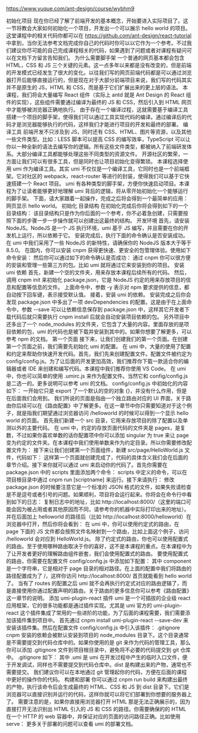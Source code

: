 https://www.yuque.com/ant-design/course/wybhm9



初始化项目
现在你已经了解了前端开发的基本概念，开始要进入实际项目了。这一节将教会大家如何初始化一个项目，开发出一个可以展示 hello world 的项目。
这堂课程中的相关代码你都可以在 https://github.com/ant-design/react-tutorial 中拿到，当你无法参考文档完成你自己的代码时你可以以它作为一个参考。不过我们建议你尽可能的自己完成课程相关的代码，如果遇到了问题或者对课程有疑问可以在文档下方留言告知我们。
为什么需要脚手架
一个普通的网页基本都会包含 HTML，CSS 和 JS 三个关键的元素。这一点多年以来都是没有改变的，但是前端的开发模式已经发生了很大的变化。以往我们写的网页前端代码都是可以通过浏览器打开后能够直接运行的，但是现在对于大部分前端项目来说，我们写的代码其实并不是原生的 JS，HTML 和 CSS，而是基于它们扩展出来的更上层的语法。
本课程，我们将会大量编写 React 组件（实际上 antd 就是 Ant Design 的 React 组件的实现），这些组件需要通过编译为最终的 JS 和 CSS，然后引入到 HTML 网页中才能够被浏览器正确地执行。
由于存在一个编译过程，这就需要基于编译工具搭建一个项目的脚手架，使得我们可以通过工具实现代码的编译。通过编译后的代码才是浏览器能够执行的代码，这样我们才能进行项目的开发和最终的部署。
编译工具
前端开发不只涉及到 JS，同时还有 CSS、HTML、图片等资源，以及其他一些文件类型。比如：LESS 脚本可以提高 CSS 的编写效率，TypeScript 可以让你以一种全新的语法去编写你的逻辑。所有这些文件类型，都被纳入了前端研发体系。大部分编译工具都能够处理这些不同类型的资源文件。
开源社区的繁荣，一方面让我们可以有很多工具，但是同时也让项目初始化变得繁琐。
本课程选择使用 umi 作为编译工具。其实 umi 不仅仅是一个编译工具，它同时也是一个前端框架。它对社区的 webpack，react-router 等进行的封装，使得我们可以基于它快速搭建一个 React 项目。
umi 有各种类型的脚手架，方便你快速启动项目。本课程为了让读者能够更好地理解 umi 背后的逻辑，将从零开始初始化一个能够运行的脚手架。
下面，请大家跟着一起操作，完成之后将会得到一个最简单的应用：网页显示 hello world。
初始化
目录结构
在初始化完成后你将会得到如下的一个目录结构：
该目录结构只是作为你后面的一个参考，你不必着急创建，只需要按照下面的步骤一步一步操作就可以创建出这最终的结构。
开发环境
首先，请安装 NodeJS。NodeJS 是一个 JS 执行环境，umi 基于 JS 编写，并且需要在你的开发机上运行，所以依赖于它。
安装完成后，执行下面的命令确认是否安装成功。
在 umi 中我们采用了一些 NodeJS 的新特性，请确保你的 NodeJS 版本大于等于 8.5.0。
在国内，你可以安装 cnpm 获得更快速、更安全的包管理体验。使用如下命令安装：
然后你可以通过如下的命令确认是否成功：
通过 cnpm 你可以很方便的安装和管理一些第三方的包。比如 umi 就将通过它来安装到你的项目。
安装 umi 依赖
首先，新建一个空的文件夹，用来存放本课程后续所有的代码。
然后，调用 cnpm init 来初始化 package.json，它是 NodeJS 约定的用来存放项目的信息和配置等信息的文件。
上面命令中，参数 -y 表示对 npm 要求提供的信息，都自动按下回车键，表示接受默认值。
接着，安装 umi 的依赖。
安装完成之后你会发现 package.json 中多出了一项 devDependencies 的配置。这是由于在上面命令中，参数 --save 可以让依赖信息保存到 package.json 中，这样其它开发者下载代码后就只需要执行 cnpm install 后就会自动安装项目依赖的包。
另外项目中还多出了一个 node_modules 的文件夹，它包含了大量的内容。里面存放的是项目依赖的包，umi 的代码也是被下载并安装到其中的。如果你想要了解更多，可以参考 npm 的文档。
第一个页面
接下来，让我们创建我们的第一个页面。在创建第一个页面之前，我们需要先初始化 umi 的配置。
在 umi 中，大量的使用了配置和约定来帮助你快速开发代码。首先，我们先来创建配置文件。配置文件被约定为 config/config.js。为了让后面的开发更加高效，我们推荐你下载一款适合你的编辑器或者 IDE 来创建和编写代码。本课程中我们推荐你使用 VS Code。
在 umi 中，你也可以简单的使用 .umirc.js 来作为配置文件。当然它和 config/config.js 是二选一的。更多说明可以参考 umi 的文档。
config/config.js 中初始化的内容如下：
一开始它只是 export 了一个默认的空的对象 {}，并没有什么作用，但是在后面我们会用到。
我们所说的页面是指由一个独立路由对应的 UI 界面，关于路由你后续可以在《路由配置》中了解更多。在这一章节中你只需要知道对于这个例子，就是指我们期望通过浏览器访问 /helloworld 的时候可以得到一个显示 hello world 的页面。
首先我们新建一个 src 目录，它用来存放项目的除了配置以及单测以外的主要代码。
在 umi 中，约定的存放页面代码的文件夹是 pages，是复数，不过如果你喜欢单数的话你配置项中你可以添加 singular 为 true 来让 page 变为约定的文件夹。在本课程中我们使用单数来作为约定目录。所以你需要修改配置文件为：
接下来让我们创建第一个页面组件，新建 src/page/HelloWorld.js 文件，代码如下：
这样第一个页面就创建完成了，代码的具体含义我们会在后面的章节介绍。接下来你就可以通过 umi 来启动你的代码了。首先你需要在 package.json 中的 scripts 里面添加两个命令：
scripts 中定义的命令，可以在项目根目录中通过 cnpm run [scriptname] 来运行。接下来请执行：
修改 package.json 的时候要注意它是一个标准的 JSON 格式的文件，如果失败请检查是不是逗号或者引号的问题。如果顺利，项目将会运行起来。你将会在命令行中看到如下的日志：
复制日志中的地址，比如 http://localhost:8000/（这里的端口可能会因为被占用或者其他原因而不同，请参考你的机器中实际打印出来的地址）。并在后面加上 helloworld 的路径后（比如 http://localhost:8000/helloworld）在浏览器中打开，然后你将会看到：
在 umi 中，你可以使用约定式的路由，在 page 下面的 JS 文件都会按照文件名映射到一个路由，比如上面这个例子，访问 /helloworld 会对应到 HelloWorld.js。
除了约定式的路由，你也可以使用配置式的路由。至于使用哪种路由取决于你的喜好，这不是本课程的重点。在本课程中为了让开发者更好的理解路由组件嵌套，我们会使用配置式的路由。
要使用配置式的路由，你需要在配置文件 config/config.js 中添加如下配置：
其中 component 是一个字符串，它是相对于 page 目录的相对路径。在上面的配置中我们将路由的路径配置成为了 /，这样你访问 http://localhost:8000/ 首页就能看到 hello world 了。
当有了 routes 的配置之后 umi 就不会再执行约定式对应的路由逻辑了，而是直接使用你通过配置声明的路由。关于路由的更多信息你可以参考《路由配置》这一章节的说明。
添加 umi-plugin-react 插件
umi 是一个可插拔的企业级 react 应用框架，它的很多功能都是通过插件实现。尤其是 umi 官方的 umi-plugin-react 这个插件集成了常用的一些进阶的功能，为了后面的课程需要，我们需要添加该插件集到项目中。
首先通过 cnpm install umi-plugin-react --save-dev 来安装该插件集。然后在配置文件 config/config.js 中引入该插件：
.gitignore
cnpm 安装的依赖会被默认安装到项目的 node_modules 目录下。这个目录通常是不需要提交到代码仓库中的。如果你使用的是 git 来作为代码的管理工具，那么你可以添加 .gitignore 文件到项目根目录中，避免将不必要的代码提交到 git 仓库中。
.gitignore 如下：
其中 .umi 是 umi 在开发过程中产生的临时入口文件，便于开发调试，同样也不需要提交到代码仓库中。dist 是构建出来的产物，通常也不需要提交。
我们建议你可以在本地通过 git 管理起你的代码，方便在后面的课程中更好的操作你的代码。
构建和部署
你可以通过 cnpm run build 来构建出最终的产物，执行该命令后会生成最终的 HTML、CSS 和 JS 到 dist 目录下。它们是浏览器可以直接识别并运行的代码，这样你就可以将它们部署到你想要的服务器上了。
需要注意的是，如果你直接用浏览器打开 HTML 那是无法正确展示的，因为直接打开无法识别出 HTML 引入的 JS 和 CSS 的路径。你需要确保的的 HTML 在一个 HTTP 的 web 容器中，并保证对应的页面的访问路径正确。比如使用 serve：
更多关于部署的问题可以查看 umi 的部署文档。